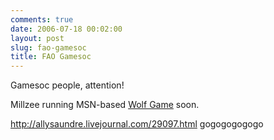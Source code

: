 ```yaml
---
comments: true
date: 2006-07-18 00:02:00
layout: post
slug: fao-gamesoc
title: FAO Gamesoc
---
```


Gamesoc people, attention!  

Millzee running MSN-based <a href="http://www.eblong.com/zarf/werewolf.html">Wolf Game</a> soon.  

<a href="http://allysaundre.livejournal.com/29097.html">http://allysaundre.livejournal.com/29097.html</a> gogogogogogo
